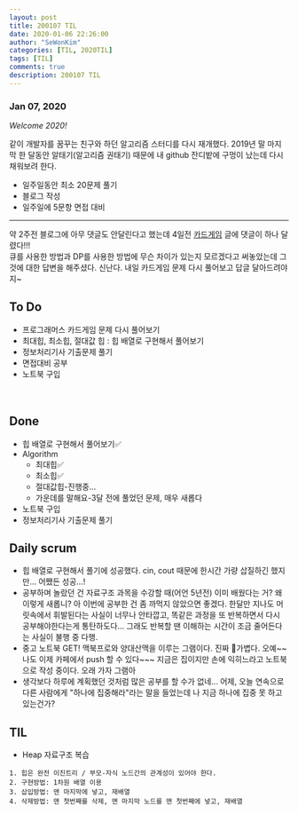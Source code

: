 ```yaml
---
layout: post
title: 200107 TIL 
date: 2020-01-06 22:26:00
author: "SeWonKim"
categories: [TIL, 2020TIL]
tags: [TIL]
comments: true
description: 200107 TIL
---
```


### Jan 07, 2020

*Welcome 2020!*

같이 개발자를 꿈꾸는 친구와 하던 알고리즘 스터디를 다시 재개했다. 
2019년 말 마지막 한 달동안 알태기(알고리즘 권태기) 때문에 내 github 잔디밭에 구멍이 났는데 다시 채워보려 한다.

- 일주일동안 최소 20문제 풀기
- 블로그 작성
- 일주일에 5문항 면접 대비

---

약 2주전 블로그에 아무 댓글도 안달린다고 했는데 4일전 [카드게임](https://sewonkimm.github.io/algorithm/2019/09/05/Cardgame.html) 글에 댓글이 하나 달렸다!!!     
큐를 사용한 방법과 DP를 사용한 방법에 무슨 차이가 있는지 모르겠다고 써놓았는데 그것에 대한 답변을 해주셨다. 신난다. 내일 카드게임 문제 다시 풀어보고 답글 달아드려야지~


## To Do
- 프로그래머스 카드게임 문제 다시 풀어보기
- 최대힙, 최소힙, 절대값 힙 : 힙 배열로 구현해서 풀어보기
- 정보처리기사 기출문제 풀기
- 면접대비 공부 
- 노트북 구입

　
## Done
- 힙 배열로 구현해서 풀어보기✅
- Algorithm
    - 최대힙✅
    - 최소힙✅
    - 절대값힙-진행중...
    - 가운데를 말해요-3달 전에 풀었던 문제, 매우 새롭다
- 노트북 구입
- 정보처리기사 기출문제 풀기


## Daily scrum 
- 힙 배열로 구현해서 풀기에 성공했다. cin, cout 때문에 한시간 가량 삽질하긴 했지만... 어쨌든 성공...!
- 공부하며 놀랐던 건 자료구조 과목을 수강할 때(어언 5년전) 이미 배웠다는 거? 왜이렇게 새롭니? 아 이번에 공부한 건 좀 까먹지 않았으면 좋겠다. 한달만 지나도 머릿속에서 휘발된다는 사실이 너무나 안타깝고, 똑같은 과정을 또 반복하면서 다시 공부해야한다는게 통탄하도다... 그래도 반복할 땐 이해하는 시간이 조금 줄어든다는 사실이 불행 중 다행.
- 중고 노트북 GET! 맥북프로와 양대산맥을 이루는 그램이다. 진짜 🐶가볍다. 오예~~ 나도 이제 카페에서 push 할 수 있다~~~ 지금은 집이지만 손에 익히느라고 노트북으로 작성 중이다. 오래 가자 그램아
- 생각보다 하루에 계획했던 것처럼 많은 공부를 할 수가 없네... 어제, 오늘 연속으로 다른 사람에게 "하나에 집중해라"라는 말을 들었는데 나 지금 하나에 집중 못 하고 있는건가?

## TIL
- Heap 자료구조 복습

```
1. 힙은 완전 이진트리 / 부모-자식 노드간의 관계성이 있어야 한다.
2. 구현방법: 1차원 배열 이용
3. 삽입방법: 맨 마지막에 넣고, 재배열
4. 삭제방법: 맨 첫번째를 삭제, 맨 마지막 노드를 맨 첫번째에 넣고, 재배열
```
　
